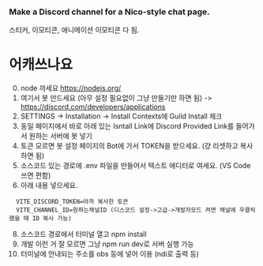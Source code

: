 ### Make a Discord channel for a Nico-style chat page.

스티커, 이모티콘, 애니메이션 이모티콘 다 됨.

# 어캐쓰나요
0. node 까세요 https://nodejs.org/
1. 여기서 봇 만드세요 (아무 설정 필요없이 그냥 만들기만 하면 됨) -> https://discord.com/developers/applications
2. SETTINGS -> Installation -> Install Contexts에 Guild Install 체크
3. 동일 페이지에서 바로 아래 있는 Isntall Link에 Discord Provided Link를 들어가서 원하는 서버에 봇 넣기
4. 토큰 모르면 봇 설정 페이지의 Bot에 가서 TOKEN을 받으세요. (걍 리셋하고 복사하면 됨)
5. 소스코드 있는 경로에 .env 파일을 만들어서 텍스트 에디터로 여세요. (VS Code 쓰면 편함)
6. 아래 내용 넣으세요.

```
  VITE_DISCORD_TOKEN=아까 복사한 토큰
  VITE_CHANNEL_ID=원하는채널ID (디스코드 설정->고급->개발자모드 켜면 채널에 우클릭했을 때 ID 복사 가능)
```

8. 소스코드 경로에서 터미널 열고 npm install
9. 개발 이런 거 잘 모르면 그냥 npm run dev로 서버 실행 가능
10. 터미널에 안내되는 주소를 obs 등에 넣어 이용 (ndi로 출력 등)
